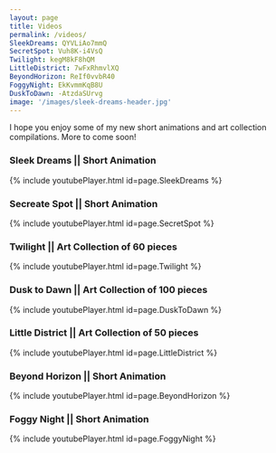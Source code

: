 ```yaml
---
layout: page
title: Videos
permalink: /videos/
SleekDreams: QYVLiAo7mmQ
SecretSpot: Vuh8K-i4VsQ
Twilight: kegM8kF8hQM
LittleDistrict: 7wFxRhmvlXQ
BeyondHorizon: ReIf0vvbR40
FoggyNight: EkKvmmKqB8U
DuskToDawn: -AtzdaSUrvg
image: '/images/sleek-dreams-header.jpg'
---
```


I hope you enjoy some of my new short animations and art collection compilations. More to come soon!

### Sleek Dreams || Short Animation
{% include youtubePlayer.html id=page.SleekDreams %}  

### Secreate Spot || Short Animation
{% include youtubePlayer.html id=page.SecretSpot %}  

### Twilight || Art Collection of 60 pieces
{% include youtubePlayer.html id=page.Twilight %}  

### Dusk to Dawn || Art Collection of 100 pieces
{% include youtubePlayer.html id=page.DuskToDawn %}  

### Little District || Art Collection of 50 pieces
{% include youtubePlayer.html id=page.LittleDistrict %}  

### Beyond Horizon || Short Animation
{% include youtubePlayer.html id=page.BeyondHorizon %}  

### Foggy Night || Short Animation
{% include youtubePlayer.html id=page.FoggyNight %}  
